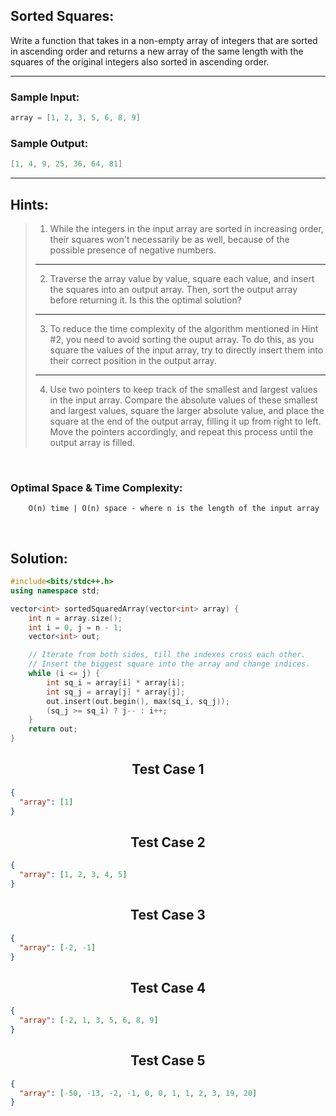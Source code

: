 ## Sorted Squares:

Write a function that takes in a non-empty array of integers that are sorted in ascending order and returns a new array of the same length with the squares of the original integers also sorted in ascending order.

---

### Sample Input:

```cpp
array = [1, 2, 3, 5, 6, 8, 9]
```

### Sample Output:

```cpp
[1, 4, 9, 25, 36, 64, 81]
```

---

## Hints:

> 1. While the integers in the input array are sorted in increasing order, their squares won't necessarily be as well, because of the possible presence of negative numbers.
>
> ---
>
> 2. Traverse the array value by value, square each value, and insert the squares into an output array. Then, sort the output array before returning it. Is this the optimal solution?
>
> ---
>
> 3. To reduce the time complexity of the algorithm mentioned in Hint #2, you need to avoid sorting the ouput array. To do this, as you square the values of the input array, try to directly insert them into their correct position in the output array.
>
> ---
>
> 4. Use two pointers to keep track of the smallest and largest values in the input array. Compare the absolute values of these smallest and largest values, square the larger absolute value, and place the square at the end of the output array, filling it up from right to left. Move the pointers accordingly, and repeat this process until the output array is filled.

<br/>

### Optimal Space & Time Complexity:

```
    O(n) time | O(n) space - where n is the length of the input array
```

<br/>

## Solution:

```cpp
#include<bits/stdc++.h>
using namespace std;

vector<int> sortedSquaredArray(vector<int> array) {
    int n = array.size();
    int i = 0, j = n - 1;
    vector<int> out;

    // Iterate from both sides, till the indexes cross each other.
    // Insert the biggest square into the array and change indices.
    while (i <= j) {
        int sq_i = array[i] * array[i];
        int sq_j = array[j] * array[j];
        out.insert(out.begin(), max(sq_i, sq_j));
        (sq_j >= sq_i) ? j-- : i++;
    }
    return out;
}
```

## <center>Test Case 1</center>

```json
{
  "array": [1]
}
```

## <center>Test Case 2</center>

```json
{
  "array": [1, 2, 3, 4, 5]
}
```

## <center>Test Case 3</center>

```json
{
  "array": [-2, -1]
}
```

## <center>Test Case 4</center>

```json
{
  "array": [-2, 1, 3, 5, 6, 8, 9]
}
```

## <center>Test Case 5</center>

```json
{
  "array": [-50, -13, -2, -1, 0, 0, 1, 1, 2, 3, 19, 20]
}
```
